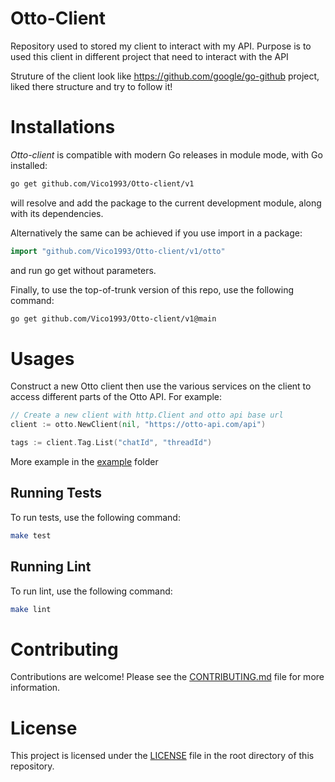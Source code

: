 # Otto-Client

Repository used to stored my client to interact with my API. Purpose is to used this client in different project that need to interact with the API

Struture of the client look like https://github.com/google/go-github project, liked there structure and try to follow it!

# Installations

_Otto-client_ is compatible with modern Go releases in module mode, with Go installed:

```bash
go get github.com/Vico1993/Otto-client/v1
```

will resolve and add the package to the current development module, along with its dependencies.

Alternatively the same can be achieved if you use import in a package:

```go
import "github.com/Vico1993/Otto-client/v1/otto"
```

and run go get without parameters.

Finally, to use the top-of-trunk version of this repo, use the following command:

```bash
go get github.com/Vico1993/Otto-client/v1@main
```

# Usages

Construct a new Otto client then use the various services on the client to access different parts of the Otto API. For example:

```go
// Create a new client with http.Client and otto api base url
client := otto.NewClient(nil, "https://otto-api.com/api")

tags := client.Tag.List("chatId", "threadId")
```

More example in the [example](/example/) folder

## Running Tests

To run tests, use the following command:

```sh
make test
```

## Running Lint

To run lint, use the following command:

```sh
make lint
```

# Contributing

Contributions are welcome! Please see the [CONTRIBUTING.md](./CONTRIBUTING.md) file for more information.

# License

This project is licensed under the [LICENSE](./LICENSE) file in the root directory of this repository.
